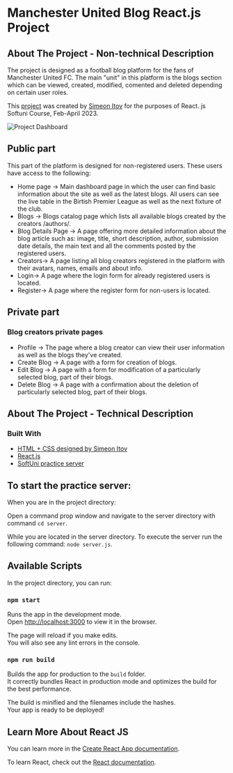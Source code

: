 # Manchester United Blog React.js Project

## About The Project - Non-technical Description

The project is designed as a football blog platform for the fans of Manchester United FC. 
The main "unit" in this platform is the blogs section which can be viewed, created, modified, comented and deleted depending on certain user roles.

This [project](https://github.com/s-itov/Manchester-United-Blog-ReactJS.git) was created by [Simeon Itov](https://github.com/s-itov) for the purposes of React. js Softuni Course, Feb-April 2023.

![Project Dashboard](https://i.ibb.co/6mnccCP/1.png)


## Public part

This part of the platform is designed for non-registered users. These users have access to the following:

* Home page -> 
Main dashboard page in which the user can find basic information about the site as well as the latest blogs. All users can see the live table in the Birtish Premier League as well as the next fixture of the club.
* Blogs -> 
Blogs catalog page which lists all available blogs created by the creators /authors/.
* Blog Details Page -> 
A page offering more detailed information about the blog article such as: image, title, short description, author, submission date details, the main text and all the comments posted by the registered users.
* Creators-> 
A page listing all blog creators registered in the platform with their avatars, names, emails and about info.
* Login-> 
A page where the login form for already registered users is located.
* Register-> 
A page where the register form for non-users is located.

## Private part

### Blog creators private pages

* Profile -> 
The page where a blog creator can view their user information as well as the blogs they've created. 
* Create Blog -> 
A page with a form for creation of blogs.
* Edit Blog -> 
A page with a form for modification of a particularly selected blog, part of their blogs.
* Delete Blog -> 
A page with a confirmation about the deletion of particularly selected blog, part of their blogs.


## About The Project - Technical Description

### Built With

* [HTML + CSS designed by Simeon Itov](https://github.com/s-itov)
* [React.js](https://reactjs.org/)
* [SoftUni practice server](https://github.com/softuni-practice-server/softuni-practice-server.git)

## To start the practice server:

When you are in the project directory:

Open a command prop window and navigate to the server directory with command  `cd server`.

While you are located in the server directory. To execute the server run the following command:  `node server.js`.

## Available Scripts

In the project directory, you can run:

### `npm start`

Runs the app in the development mode.\
Open [http://localhost:3000](http://localhost:3000) to view it in the browser.

The page will reload if you make edits.\
You will also see any lint errors in the console.

### `npm run build`

Builds the app for production to the `build` folder.\
It correctly bundles React in production mode and optimizes the build for the best performance.

The build is minified and the filenames include the hashes.\
Your app is ready to be deployed!

## Learn More About React JS

You can learn more in the [Create React App documentation](https://facebook.github.io/create-react-app/docs/getting-started).

To learn React, check out the [React documentation](https://reactjs.org/).

